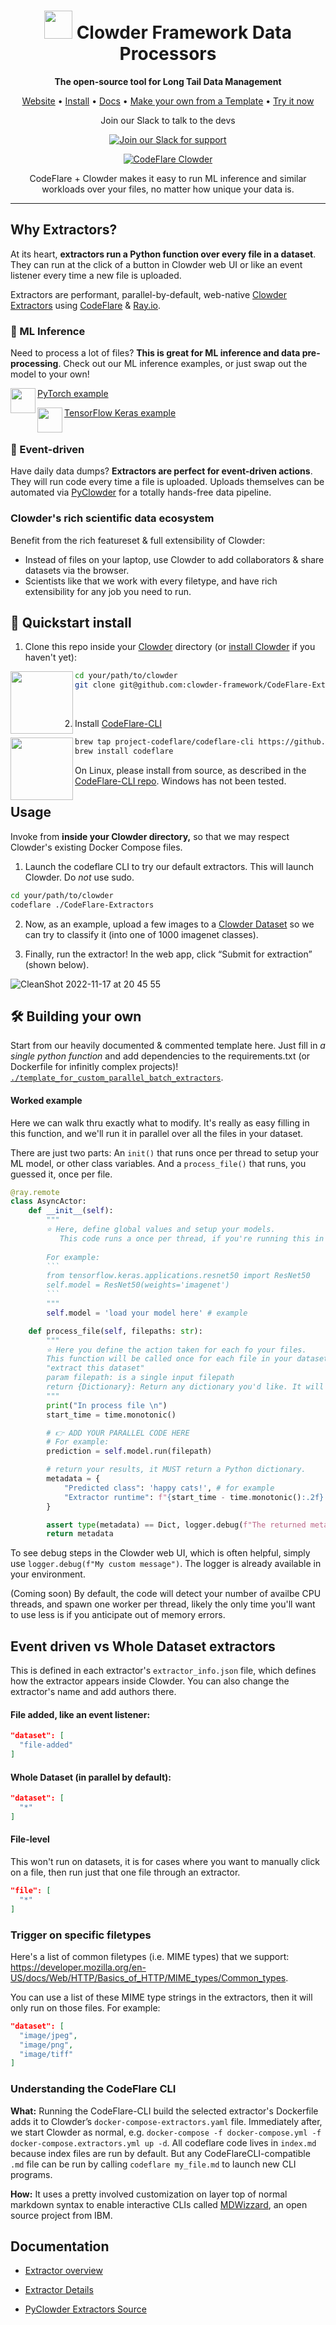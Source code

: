 <div align="center">
<p align="center">

<!-- prettier-ignore -->
<h1><img src="https://avatars.githubusercontent.com/u/51137373?s=200&v=4" height="45px"> Clowder Framework Data Processors</h1>

**The open-source tool for Long Tail Data Management**

<!-- prettier-ignore -->
<a href="https://clowderframework.org/">Website</a> •
<a href="https://clowder-framework.readthedocs.io/en/latest/userguide/installing_clowder.html">Install</a> •
<a href="https://clowder-framework.readthedocs.io/en/latest/">Docs</a> •
<a href="https://github.com/clowder-framework/CodeFlare-Extractors/tree/main/template_for_custom_parallel_batch_extractors">Make your own from a Template</a> •
<a href="https://clowder.ncsa.illinois.edu/clowder/">Try it now</a>

Join our Slack to talk to the devs 

[![Join our Slack for support](https://img.shields.io/badge/Slack-4A154B?logo=slack&logoColor=white)](https://clowder-software.slack.com/join/shared_invite/enQtMzQzOTg0Nzk3OTUzLTYwZDlkZDI0NGI4YmI0ZjE5MTZiYmZhZTIyNWE1YzM0NWMwMzIxODNhZTA1Y2E3MTQzOTg1YThiNzkwOWQwYWE#/shared-invite/email)

[![CodeFlare Clowder](./utils/media/CodeFlare_CLI_Demo.png)](https://clowder-framework.readthedocs.io/en/latest/userguide/installing_clowder.html)

CodeFlare + Clowder makes it easy to run ML inference and similar workloads over your files, no matter how unique your data is.

</p>
</div>

---

## Why Extractors?

At its heart, **extractors run a Python function over every file in a dataset**. They can run at the click of a button in Clowder web UI or like an event listener every time a new file is uploaded.

Extractors are performant, parallel-by-default, web-native [Clowder Extractors](https://github.com/clowder-framework/pyclowder) using [CodeFlare](https://research.ibm.com/blog/codeflare-ml-experiments) &amp; [Ray.io](https://www.ray.io/).

### 🧠 ML Inference

Need to process a lot of files? **This is great for ML inference and data pre-processing**. Check out our ML inference examples, or just swap out the model to your own!

<img src="https://pytorch.org/assets/images/pytorch-logo.png" width="40" align="left">

[PyTorch example](https://github.com/clowder-framework/CodeFlare-Extractors/tree/main/parallel-batch-ml-inference-pytorch)

<img src="https://upload.wikimedia.org/wikipedia/commons/2/2d/Tensorflow_logo.svg" width="40" align="left">

[TensorFlow Keras example](https://github.com/clowder-framework/CodeFlare-Extractors/tree/main/parallel_batch_ml_inference)
<br>
<br>

### 🔁 Event-driven

Have daily data dumps? **Extractors are perfect for event-driven actions**. They will run code every time a file is uploaded. Uploads themselves can be automated via [PyClowder](https://github.com/clowder-framework/pyclowder) for a totally hands-free data pipeline.

### Clowder's rich scientific data ecosystem

Benefit from the rich featureset & full extensibility of Clowder:
* Instead of files on your laptop, use Clowder to add collaborators & share datasets via the browser.
* Scientists like that we work with every filetype, and have rich extensibility for any job you need to run.


## 🚀 Quickstart install
1. Clone this repo inside your [Clowder](https://github.com/clowder-framework/clowder) directory (or [install Clowder](https://clowder-framework.readthedocs.io/en/latest/userguide/installing_clowder.html) if you haven't yet):
<img src="https://avatars.githubusercontent.com/u/51137373?s=200&v=4" width="100" align="left">

```bash
cd your/path/to/clowder
git clone git@github.com:clowder-framework/CodeFlare-Extractors.git
```
<br>

2. Install [CodeFlare-CLI](https://github.com/project-codeflare/codeflare-cli) 
<img src="./utils/media/codeflare_cli.svg" width="100" height="100" align="left">


```bash
brew tap project-codeflare/codeflare-cli https://github.com/project-codeflare/codeflare-cli
brew install codeflare
```
On Linux, please install from source, as described in the [CodeFlare-CLI repo](https://github.com/project-codeflare/codeflare-cli). Windows has not been tested.


## Usage

Invoke from **inside your Clowder directory,** so that we may respect Clowder's existing Docker Compose files. 

1. Launch the codeflare CLI to try our default extractors. This will launch Clowder. Do *not* use sudo. 

```bash
cd your/path/to/clowder 
codeflare ./CodeFlare-Extractors
```

2. Now, as an example, upload a few images to a [Clowder Dataset](https://clowder-framework.readthedocs.io/en/latest/userguide/ug_datasets.html) so we can try to classify it (into one of 1000 imagenet classes).

3. Finally, run the extractor! In the web app, click “Submit for extraction” (shown below).

![CleanShot 2022-11-17 at 20 45 55](https://user-images.githubusercontent.com/13607221/202605295-b76e2e8f-a398-4997-8f50-091a5279ba87.png)

## 🛠 Building your own
Start from our heavily documented & commented template here. Just fill in _a single python function_ and add dependencies to the requirements.txt (or Dockerfile for infinitly complex projects)! [`./template_for_custom_parallel_batch_extractors`](https://github.com/clowder-framework/CodeFlare-Extractors/tree/main/template_for_custom_parallel_batch_extractors).

#### Worked example
Here we can walk thru exactly what to modify. It's really as easy filling in this function, and we'll run it in parallel over all the files in your dataset.

There are just two parts: An `init()` that runs once per thread to setup your ML model, or other class variables. And a `process_file()` that runs, you guessed it, once per file. 

```python
@ray.remote
class AsyncActor:
    def __init__(self):
        """
        ⭐️ Here, define global values and setup your models. 
           This code runs a once per thread, if you're running this in parall, when your code first launches.
        
        For example:
        ```
        from tensorflow.keras.applications.resnet50 import ResNet50
        self.model = ResNet50(weights='imagenet')
        ```
        """
        self.model = 'load your model here' # example

    def process_file(self, filepaths: str):
        """
        ⭐️ Here you define the action taken for each fo your files. 
        This function will be called once for each file in your dataset, when you manually click 
        "extract this dataset"
        param filepath: is a single input filepath
        return {Dictionary}: Return any dictionary you'd like. It will be attached to this file as Clowder Metadata.
        """
        print("In process file \n")
        start_time = time.monotonic()

        # 👉 ADD YOUR PARALLEL CODE HERE 
        # For example:
        prediction = self.model.run(filepath) 

        # return your results, it MUST return a Python dictionary.
        metadata = {
            "Predicted class": 'happy cats!', # for example
            "Extractor runtime": f"{start_time - time.monotonic():.2f} seconds",
        }

        assert type(metadata) == Dict, logger.debug(f"The returned metadata must be a Dict, but was of type {type(metadata)}")
        return metadata
```
To see debug steps in the Clowder web UI, which is often helpful, simply use `logger.debug(f"My custom message")`. The logger is already available in your environment.

(Coming soon) By default, the code will detect your number of availbe CPU threads, and spawn one worker per thread, likely the only time you'll want to use less is if you anticipate out of memory errors.

## Event driven vs Whole Dataset extractors
This is defined in each extractor's `extractor_info.json` file, which defines how the extractor appears inside Clowder. You can also change the extractor's name and add authors there. 

#### File added, like an event listener: 
```json
"dataset": [
  "file-added"
]
```
#### Whole Dataset (in parallel by default):
```json
"dataset": [
  "*"
]
```
#### File-level
This won't run on datasets, it is for cases where you want to manually click on a file, then run just that one file through an extractor. 
```json
"file": [
  "*"
]
```

### Trigger on specific filetypes 
Here's a list of common filetypes (i.e. MIME types) that we support: https://developer.mozilla.org/en-US/docs/Web/HTTP/Basics_of_HTTP/MIME_types/Common_types. 

You can use a list of these MIME type strings in the extractors, then it will only run on those files. For example:

```json
"dataset": [
  "image/jpeg",
  "image/png",
  "image/tiff"
]
```

### Understanding the CodeFlare CLI

**What:** Running the CodeFlare-CLI build the selected extractor's Dockerfile adds it to Clowder’s `docker-compose-extractors.yaml` file. Immediately after, we start Clowder as normal, e.g. `docker-compose -f docker-compose.yml -f docker-compose.extractors.yml up -d`. All codeflare code lives in `index.md` because index files are run by default. But any CodeFlareCLI-compatible `.md` file can be run by calling `codeflare my_file.md` to launch new CLI programs.

**How:** It uses a pretty involved customization on layer top of normal markdown syntax to enable interactive CLIs called [MDWizzard](https://github.com/guidebooks/madwizard), an open source project from IBM.

## Documentation

* [Extractor overview](https://clowder-framework.readthedocs.io/en/latest/develop/extractors.html)

* [Extractor Details](https://opensource.ncsa.illinois.edu/confluence/display/CATS/Extractors#Extractors-Extractorbasics)

* [PyClowder Extractors Source](https://github.com/clowder-framework/pyclowder)
